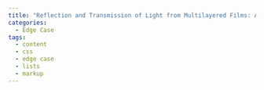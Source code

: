 ```yaml
---
title: "Reflection and Transmission of Light from Multilayered Films: An easy approach, using MATLAB"
categories:
  - Edge Case
tags:
  - content
  - css
  - edge case
  - lists
  - markup
---
```

